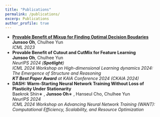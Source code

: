 ```yaml
---
title: "Publications"
permalink: /publications/
excerp: Publications
author_profile: true
---
```


*  [**Provable Benefit of Mixup for Finding Optimal Decision Boudaries**](https://proceedings.mlr.press/v202/oh23a.html) <br> **Junsoo Oh**, Chulhee Yun <br>*ICML 2023*
*  **Provable Benefit of Cutout and CutMix for Feature Learning** <br> **Junsoo Oh**, Chulhee Yun <br> *NeurIPS 2024 (__Spotlight__)* <br>*ICML 2024 Workshop on High-dimensional Learning dynamics 2024: The Emergence of Structure and Reasoning* <br> *__KT Best Paper Award__ at KAIA Conference 2024 (CKAIA 2024)*
*  **DASH: Warm-Starting Neural Network Training Without Loss of Plasticity Under Stationarity** <br> Baekrok Shin∗
 , **Junsoo Oh**∗
 , Hanseul Cho, Chulhee Yun <br> *NeurIPS 2024* <br>*ICML 2024 Workshop on Advancing Neural Network Training (WANT): Computational Efficiency, Scalability, and Resource Optimization*
